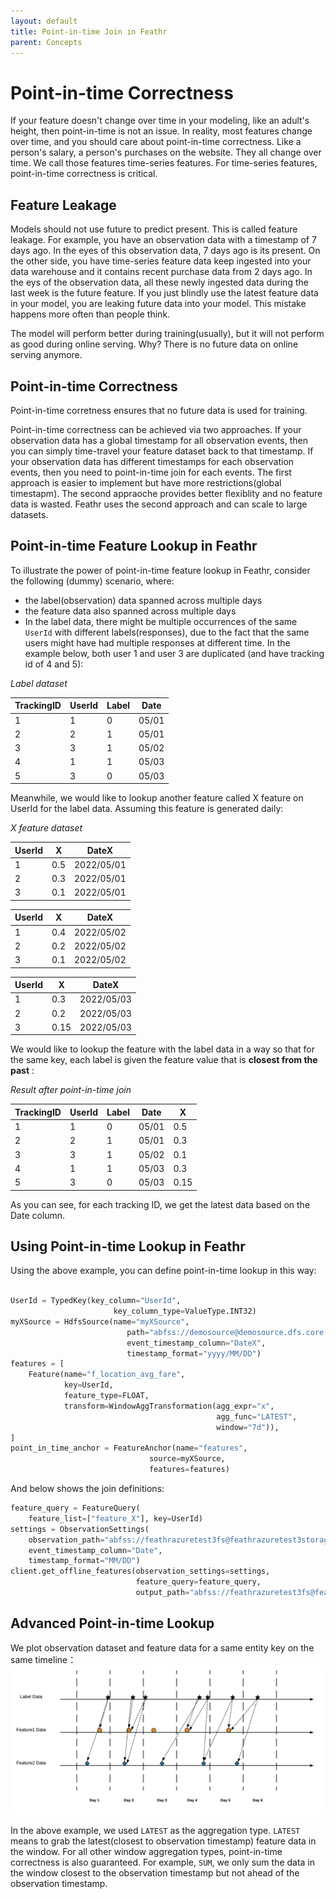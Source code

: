 ```yaml
---
layout: default
title: Point-in-time Join in Feathr
parent: Concepts
---
```


# Point-in-time Correctness
If your feature doesn't change over time in your modeling, like an adult's height, then point-in-time is not an issue. In reality, most features change over time, and you should care about point-in-time correctness. Like a person's salary, a person's purchases on the website. They all change over time. We call those features time-series features. For time-series features, point-in-time correctness is critical.

## Feature Leakage
Models should not use future to predict present. This is called feature leakage. For example, you have an observation data with a timestamp of 7 days ago. In the eyes of this observation data, 7 days ago is its present. On the other side, you have time-series feature data keep ingested into your data warehouse and it contains recent purchase data from 2 days ago. In the eys of the observation data, all these newly ingested data during the last week is the future feature. If you just blindly use the latest feature data in your model, you are leaking future data into your model. This mistake happens more often than people think.

The model will perform better during training(usually), but it will not perform as good during online serving. Why? There is no future data on online serving anymore.

## Point-in-time Correctness
Point-in-time corretness ensures that no future data is used for training.

Point-in-time correctness can be achieved via two approaches. If your observation data has a global timestamp for all observation events, then you can simply time-travel your feature dataset back to that timestamp. If your observation data has different timestamps for each observation events, then you need to point-in-time join for each events. The first approach is easier to implement but have more restrictions(global timestapm). The second appraoche provides better flexiblity and no feature data is wasted. Feathr uses the second approach and can scale to large datasets.

## Point-in-time Feature Lookup in Feathr
To illustrate the power of point-in-time feature lookup in Feathr, consider the following (dummy) scenario, where:

- the label(observation) data spanned across multiple days
- the feature data also spanned across multiple days
- In the label data, there might be multiple occurrences of the same `UserId` with different labels(responses), due to the fact that the same users might have had multiple responses at different time. In the example below, both user 1 and user 3 are duplicated (and have tracking id of 4 and 5):

_Label dataset_

| TrackingID | UserId | Label | Date  |
| ---------- | ------ | ----- | ----- |
| 1          | 1      | 0     | 05/01 |
| 2          | 2      | 1     | 05/01 |
| 3          | 3      | 1     | 05/02 |
| 4          | 1      | 1     | 05/03 |
| 5          | 3      | 0     | 05/03 |

Meanwhile, we would like to lookup another feature called X feature on UserId for the label data. Assuming this feature is generated daily:

_X feature dataset_

| UserId | X | DateX  |
| ------ | ---------------------- | ----- |
| 1      | 0.5                    | 2022/05/01 |
| 2      | 0.3                    | 2022/05/01 |
| 3      | 0.1                    | 2022/05/01 |

| UserId | X | DateX  |
| ------ | ---------------------- | ----- |
| 1      | 0.4                    | 2022/05/02 |
| 2      | 0.2                    | 2022/05/02 |
| 3      | 0.1                    | 2022/05/02 |

| UserId | X | DateX  |
| ------ | ---------------------- | ----- |
| 1      | 0.3                    | 2022/05/03 |
| 2      | 0.2                    | 2022/05/03 |
| 3      | 0.15                   | 2022/05/03 |

We would like to lookup the feature with the label data in a way so that for the same key, each label is given the feature value that is **closest from the past** :

_Result after point-in-time join_

| TrackingID | UserId | Label | Date  | X |
| ---------- | ------ | ----- | ----- | ---------------------- |
| 1          | 1      | 0     | 05/01 | 0.5                    |
| 2          | 2      | 1     | 05/01 | 0.3                    |
| 3          | 3      | 1     | 05/02 | 0.1                    |
| 4          | 1      | 1     | 05/03 | 0.3                    |
| 5          | 3      | 0     | 05/03 | 0.15                   |

As you can see, for each tracking ID, we get the latest data based on the Date column.

## Using Point-in-time Lookup in Feathr
Using the above example, you can define point-in-time lookup in this way:

```python

UserId = TypedKey(key_column="UserId",
                       key_column_type=ValueType.INT32)
myXSource = HdfsSource(name="myXSource",
                          path="abfss://demosource@demosource.dfs.core.windows.net/demosource.parquet",
                          event_timestamp_column="DateX",
                          timestamp_format="yyyy/MM/DD")
features = [
    Feature(name="f_location_avg_fare",
            key=UserId,
            feature_type=FLOAT,
            transform=WindowAggTransformation(agg_expr="x",
                                              agg_func="LATEST",
                                              window="7d")),
]
point_in_time_anchor = FeatureAnchor(name="features",
                               source=myXSource,
                               features=features)
```

And below shows the join definitions:


```python
feature_query = FeatureQuery(
    feature_list=["feature_X"], key=UserId)
settings = ObservationSettings(
    observation_path="abfss://feathrazuretest3fs@feathrazuretest3storage.dfs.core.windows.net/demo_data/green_tripdata_2020-04.csv",
    event_timestamp_column="Date",
    timestamp_format="MM/DD")
client.get_offline_features(observation_settings=settings,
                            feature_query=feature_query,
                            output_path="abfss://feathrazuretest3fs@feathrazuretest3storage.dfs.core.windows.net/demo_data/output.avro")
```

## Advanced Point-in-time Lookup
We plot observation dataset and feature data for a same entity key on the same timeline：
![point-in-time-join](../images/point-in-time-join.png)

In the above example, we used `LATEST` as the aggregation type. `LATEST` means to grab the latest(closest to observation timestamp) feature data in the window. For all other window aggregation types, point-in-time correctness is also guaranteed. For example, `SUM`, we only sum the data in the window closest to the observation timestamp but not ahead of the observation timestamp.

